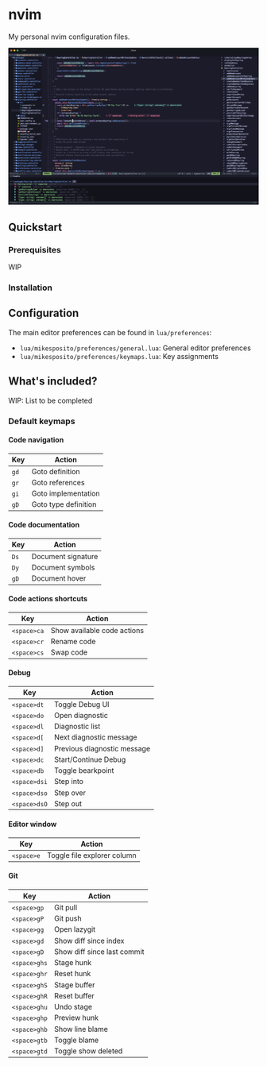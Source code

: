 # nvim 

My personal nvim configuration files.

![screenshot](./.github/assets/screenshot.png)

## Quickstart

### Prerequisites

WIP

### Installation

## Configuration 

The main editor preferences can be found in `lua/preferences`:
- `lua/mikesposito/preferences/general.lua`: General editor preferences
- `lua/mikesposito/preferences/keymaps.lua`: Key assignments

## What's included? 

WIP: List to be completed
 
### Default keymaps 

#### Code navigation 

| Key | Action |
|-----|--------|
| `gd` | Goto definition      |
| `gr` | Goto references      |
| `gi` | Goto implementation  |
| `gD` | Goto type definition |

#### Code documentation 

| Key | Action |
|-----|--------|
| `Ds` | Document signature   |
| `Dy` | Document symbols     |
| `gD` | Document hover       |


#### Code actions shortcuts 

| Key | Action |
|-----|--------|
| `<space>ca` | Show available code actions  |
| `<space>cr` | Rename code                  |
| `<space>cs` | Swap code                    |

#### Debug 

| Key | Action |
|-----|--------|
| `<space>dt` | Toggle Debug UI              |
| `<space>do` | Open diagnostic              |
| `<space>dl` | Diagnostic list              |
| `<space>d[` | Next diagnostic message      |
| `<space>d]` | Previous diagnostic message  |
| `<space>dc` | Start/Continue Debug         |
| `<space>db` | Toggle bearkpoint            |
| `<space>dsi` | Step into                   |
| `<space>dso` | Step over                   |
| `<space>dsO` | Step out                    |

#### Editor window

| Key | Action |
|-----|--------|
| `<space>e` | Toggle file explorer column |

#### Git 

| Key | Action |
|-----|--------|
| `<space>gp` | Git pull |
| `<space>gP` | Git push |
| `<space>gg` | Open lazygit |
| `<space>gd` | Show diff since index |
| `<space>gD` | Show diff since last commit |
| `<space>ghs` | Stage hunk |
| `<space>ghr` | Reset hunk |
| `<space>ghS` | Stage buffer |
| `<space>ghR` | Reset buffer |
| `<space>ghu` | Undo stage |
| `<space>ghp` | Preview hunk |
| `<space>ghb` | Show line blame |
| `<space>gtb` | Toggle blame |
| `<space>gtd` | Toggle show deleted |

